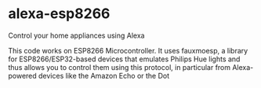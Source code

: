 # alexa-esp8266
Control your home appliances using Alexa

This code works on ESP8266 Microcontroller. It uses fauxmoesp, a library for ESP8266/ESP32-based devices that emulates 
Philips Hue lights and thus allows you to control them using this protocol, in particular from Alexa-powered devices like the
Amazon Echo or the Dot
